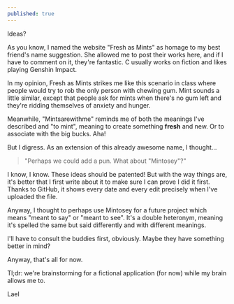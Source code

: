 ```yaml
---
published: true
---
```

Ideas?

As you know, I named the website "Fresh as Mints" as homage to my best friend's name suggestion. She allowed me to post their works here, and if I have to comment on it, they're fantastic. C usually works on fiction and likes playing Genshin Impact.

In my opinion, Fresh as Mints strikes me like this scenario in class where people would try to rob the only person with chewing gum. Mint sounds a little similar, except that people ask for mints when there's no gum left and they're ridding themselves of anxiety and hunger.

Meanwhile, "Mintsarewithme" reminds me of both the meanings I've described and "to mint", meaning to create something **fresh** and new. Or to associate with the big bucks. Aha!

But I digress. As an extension of this already awesome name, I thought...

> "Perhaps we could add a pun. What about "Mintosey"?"

I know, I know. These ideas should be patented! But with the way things are, it's better that I first write about it to make sure I can prove I did it first. Thanks to GitHub, it shows every date and every edit precisely when I've uploaded the file.

Anyway, I thought to perhaps use Mintosey for a future project which means "meant to say" or "meant to see". It's a double heteronym, meaning it's spelled the same but said differently and with different meanings.

I'll have to consult the buddies first, obviously. Maybe they have something better in mind?

Anyway, that's all for now. 

Tl;dr: we're brainstorming for a  fictional application (for now) while my brain allows me to.

Lael

